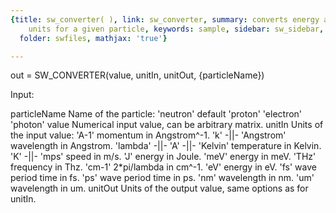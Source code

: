 ```yaml
---
{title: sw_converter( ), link: sw_converter, summary: converts energy and momentum
    units for a given particle, keywords: sample, sidebar: sw_sidebar, permalink: sw_converter.html,
  folder: swfiles, mathjax: 'true'}

---
```

 
out = SW_CONVERTER(value, unitIn, unitOut, {particleName}) 
 
Input:
 
particleName      Name of the particle:
                      'neutron'   default
                      'proton'
                      'electron'
                      'photon'
value             Numerical input value, can be arbitrary matrix.
unitIn            Units of the input value:
                      'A-1'       momentum in Angstrom^-1.
                      'k'         -||-
                      'Angstrom'  wavelength in Angstrom.
                      'lambda'    -||-
                      'A'         -||-
                      'Kelvin'    temperature in Kelvin.
                      'K'         -||-
                      'mps'       speed in m/s.
                      'J'         energy in Joule.
                      'meV'       energy in meV.
                      'THz'       frequency in Thz.
                      'cm-1'      2*pi/lambda in cm^-1.
                      'eV'        energy in eV.
                      'fs'        wave period time in fs.
                      'ps'        wave period time in ps.
                      'nm'        wavelength in nm.
                      'um'        wavelength in um.
unitOut           Units of the output value, same options as for unitIn.
 

